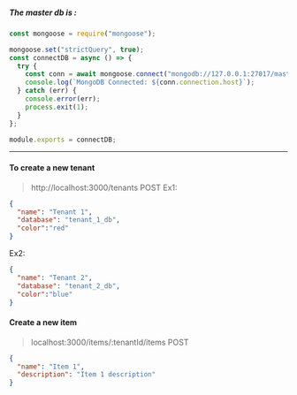 ##### The master db is :

```js
const mongoose = require("mongoose");

mongoose.set("strictQuery", true);
const connectDB = async () => {
  try {
    const conn = await mongoose.connect("mongodb://127.0.0.1:27017/master");
    console.log(`MongoDB Connected: ${conn.connection.host}`);
  } catch (err) {
    console.error(err);
    process.exit(1);
  }
};

module.exports = connectDB;
```

---

#### To create a new tenant

> http://localhost:3000/tenants POST
Ex1:

```json
{
  "name": "Tenant 1",
  "database": "tenant_1_db",
  "color":"red"
}

```
Ex2:
```json
{
  "name": "Tenant 2",
  "database": "tenant_2_db",
  "color":"blue"
}

```

#### Create  a new item
> localhost:3000/items/:tenantId/items POST
```json
{
  "name": "Item 1",
  "description": "Item 1 description"
}
```
